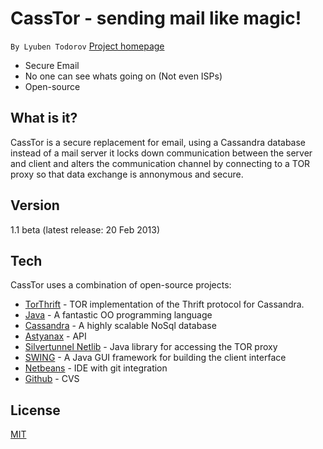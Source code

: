 CassTor - sending mail like magic! 
=======
`By Lyuben Todorov`
[Project homepage]

  - Secure Email
  - No one can see whats going on (Not even ISPs)
  - Open-source


What is it?
-

CassTor is a secure replacement for email, using a Cassandra database instead of a mail server it locks down communication between the server and client and alters the communication channel by connecting to a TOR proxy so that data exchange is annonymous and secure.

Version
-

1.1 beta (latest release: 20 Feb 2013)

Tech
-

CassTor uses a combination of open-source projects:

* [TorThrift] - TOR implementation of the Thrift protocol for Cassandra.
* [Java] - A fantastic OO programming language
* [Cassandra] - A highly scalable NoSql database
* [Astyanax] - API
* [Silvertunnel Netlib] - Java library for accessing the TOR proxy
* [SWING] - A Java GUI framework for building the client interface
* [Netbeans] - IDE with git integration
* [Github] - CVS



License
-

[MIT]

  [Project homepage]: http://lyubent.github.com/
  [Silvertunnel Netlib]: https://silvertunnel.org/
  [Netbeans]: http://netbeans.org/
  [Astyanax]: https://github.com/Netflix/astyanax
  [Java]: http://www.oracle.com/technetwork/java/javase/downloads/index.html
  [Github]: https://github.com/
  [SWING]: http://en.wikipedia.org/wiki/Swing_(Java)
  [Cassandra]: http://en.wikipedia.org/wiki/Apache_Cassandra
  [MIT]: http://opensource.org/licenses/MIT
  [TorThrift]: https://github.com/lyubent/TorThrift
  
    